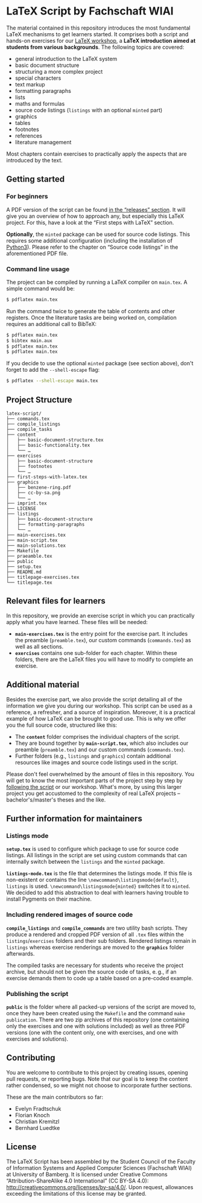 # LaTeX Script by Fachschaft WIAI

The material contained in this repository introduces the most fundamental LaTeX mechanisms to get learners started. It comprises both a script and hands-on exercises for our [LaTeX workshop](https://wiai.stuve-bamberg.de/latex-weekend), a **LaTeX introduction aimed at students from various backgrounds**. The following topics are covered:

* general introduction to the LaTeX system 
* basic document structure
* structuring a more complex project
* special characters
* text markup
* formatting paragraphs
* lists
* maths and formulas
* source code listings (`listings` with an optional `minted` part)
* graphics
* tables
* footnotes
* references
* literature management

Most chapters contain exercises to practically apply the aspects that are introduced by the text.

## Getting started

### For beginners
A PDF version of the script can be found [in the “releases” section](https://github.com/fs-wiai/latex-script/releases). It will give you an overview of how to approach any, but especially this LaTeX project. For this, have a look at the “First steps with LaTeX” section.

**Optionally**, the `minted` package can be used for source code listings. This requires some additional configuration (including the installation of [Python3](https://www.python.org/)). Please refer to the chapter on “Source code listings” in the aforementioned PDF file.

### Command line usage

The project can be compiled by running a LaTeX compiler on `main.tex`. A simple command would be:

```sh
$ pdflatex main.tex
```

Run the command twice to generate the table of contents and other registers. Once the literature tasks are being worked on, compilation requires an additional call to BibTeX:

```sh
$ pdflatex main.tex
$ bibtex main.aux
$ pdflatex main.tex
$ pdflatex main.tex
```

If you decide to use the optional `minted` package (see section above), don't forget to add the `--shell-escape` flag: 

```sh
$ pdflatex --shell-escape main.tex
```

## Project Structure

```
latex-script/
├── commands.tex
├── compile_listings
├── compile_tasks
├── content
│   ├── basic-document-structure.tex
│   ├── basic-functionality.tex
│   └── …
├── exercises
│   ├── basic-document-structure
│   ├── footnotes
│   └── …
├── first-steps-with-latex.tex
├── graphics
│   ├── benzene-ring.pdf
│   ├── cc-by-sa.png
│   └── …
├── imprint.tex
├── LICENSE
├── listings
│   ├── basic-document-structure
│   ├── formatting-paragraphs
│   └── …
├── main-exercises.tex
├── main-script.tex
├── main-solutions.tex
├── Makefile
├── praeamble.tex
├── public
├── setup.tex
├── README.md
├── titlepage-exercises.tex
└── titlepage.tex
```

## Relevant files for learners

In this repository, we provide an exercise script in which you can practically apply what you have learned. These files will be needed:

* **`main-exercises.tex`** is the entry point for the exercise part. It includes the preamble (`preamble.tex`), our custom commands (`commands.tex`) as well as all sections. 
* **`exercises`** contains one sub-folder for each chapter. Within these folders, there are the LaTeX files you will have to modify to complete an exercise.

## Additional material

Besides the exercise part, we also provide the script detailing all of the information we give you during our workshop. This script can be used as a reference, a refresher, and a source of inspiration. Moreover, it is a practical example of how LaTeX can be brought to good use. This is why we offer you the full source code, structured like this:

* The **`content`** folder comprises the individual chapters of the script.
* They are bound together by **`main-script.tex`**, which also includes our preamble (`preamble.tex`) and our custom commands (`commands.tex`). 
* Further folders (e.g., `listings` and `graphics`) contain additional resources like images and source code listings used in the script.

Please don't feel overwhelmed by the amount of files in this repository. You will get to know the most important parts of the project step by step by [following the script](https://github.com/fs-wiai/latex-script/releases) or our workshop. What's more, by using this larger project you get accustomed to the complexity of real LaTeX projects – bachelor's/master's theses and the like.

## Further information for maintainers

### Listings mode
**`setup.tex`** is used to configure which package to use for source code listings. All listings in the script are set using custom commands that can internally switch between the `listings` and the `minted` package.

**`listings-mode.tex`** is the file that determines the listings mode. If this file is non-existent or contains the line `\newcommand\listingsmode{default}`, `listings` is used. `\newcommand\listingsmode{minted}` switches it to `minted`. We decided to add this abstraction to deal with learners having trouble to install Pygments on their machine.

### Including rendered images of source code
**`compile_listings`** and **`compile_commands`** are two utility bash scripts. They produce a rendered and cropped PDF version of all `.tex` files within the `listings`/`exercises` folders and their sub folders. Rendered listings remain in `listings` whereas exercise renderings are moved to the **`graphics`** folder afterwards. 

The compiled tasks are necessary for students who receive the project archive, but should not be given the source code of tasks, e.&thinsp;g., if an exercise demands them to code up a table based on a pre-coded example.

### Publishing the script
**`public`** is the folder where all packed-up versions of the script are moved to, once they have been created using the `Makefile` and the command `make publication`. There are two zip archives of this repository (one containing only the exercises and one with solutions included) as well as three PDF versions (one with the content only, one with exercises, and one with exercises and solutions).

## Contributing

You are welcome to contribute to this project by creating issues, opening pull requests, or reporting bugs. Note that our goal is to keep the content rather condensed, so we might not choose to incorporate further sections.

These are the main contributors so far:
* Evelyn Fradtschuk
* Florian Knoch
* Christian Kremitzl
* Bernhard Luedtke

## License

The LaTeX Script has been assembled by the Student Council of the Faculty of Information Systems and Applied Computer Sciences (Fachschaft WIAI) at University of Bamberg. It is licensed under Creative Commons “Attribution-ShareAlike 4.0 International” (CC BY-SA 4.0): http://creativecommons.org/licenses/by-sa/4.0/. Upon request, allowances exceeding the limitations of this license may be granted.
